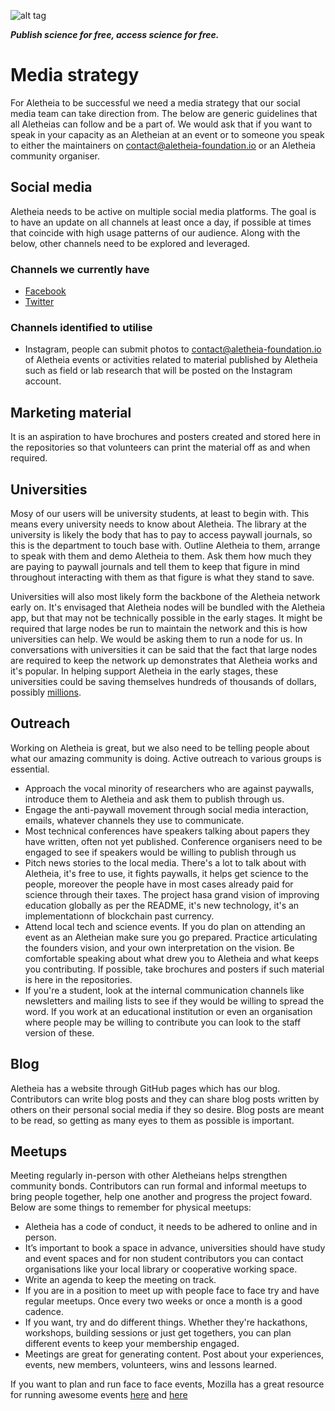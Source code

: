 ![alt tag](https://cloud.githubusercontent.com/assets/24201238/24583976/ced4c43e-179f-11e7-9c40-c0988c346f55.png)

_**Publish science for free, access science for free.**_

# Media strategy
For Aletheia to be successful we need a media strategy that our social media team can take direction from. The below are generic guidelines that all Aletheias can follow and be a part of. We would ask that if you want to speak in your capacity as an Aletheian at an event or to someone you speak to either the maintainers on contact@aletheia-foundation.io or an Aletheia community organiser.

## Social media
Aletheia needs to be active on multiple social media platforms. The goal is to have an update on all channels at least once a day, if possible at times that coincide with high usage patterns of our audience. Along with the below, other channels need to be explored and leveraged.

### Channels we currently have
* [Facebook](https://www.facebook.com/aletheiaf)
* [Twitter](https://twitter.com/aletheia_f)

### Channels identified to utilise
* Instagram, people can submit photos to contact@aletheia-foundation.io of Aletheia events or activities related to material published by Aletheia such as field or lab research that will be posted on the Instagram account.

## Marketing material
It is an aspiration to have brochures and posters created and stored here in the repositories so that volunteers can print the material off as and when required.

## Universities
Mosy of our users will be university students, at least to begin with. This means every university needs to know about Aletheia. The library at the university is likely the body that has to pay to access paywall journals, so this is the department to touch base with. Outline Aletheia to them, arrange to speak with them and demo Aletheia to them. Ask them how much they are paying to paywall journals and tell them to keep that figure in mind throughout interacting with them as that figure is what they stand to save.

Universities will also most likely form the backbone of the Aletheia network early on. It's envisaged that Aletheia nodes will be bundled with the Aletheia app, but that may not be technically possible in the early stages. It might be required that large nodes be run to maintain the network and this is how universities can help. We would be asking them to run a node for us. In conversations with universities it can be said that the fact that large nodes are required to keep the network up demonstrates that Aletheia works and it's popular. In helping support Aletheia in the early stages, these universities could be saving themselves hundreds of thousands of dollars, possibly [millions](http://gantercourses.net/wp-content/uploads/2013/11/Faculty-Advisory-Council-Memorandum-on-Journal-Pricing-%C2%A7-THE-HARVARD-LIBRARY.pdf). 

## Outreach
Working on Aletheia is great, but we also need to be telling people about what our amazing community is doing. Active outreach to various groups is essential.

* Approach the vocal minority of researchers who are against paywalls, introduce them to Aletheia and ask them to publish through us.
* Engage the anti-paywall movement through social media interaction, emails, whatever channels they use to communicate.
* Most technical conferences have speakers talking about papers they have written, often not yet published. Conference organisers need to be engaged to see if speakers would be willing to publish through us
* Pitch news stories to the local media. There's a lot to talk about with Aletheia, it's free to use, it fights paywalls, it helps get science to the people, moreover the people have in most cases already paid for science through their taxes. The project hasa  grand vision of improving education globally as per the README, it's new technology, it's an implementationn of blockchain past currency.
* Attend local tech and science events. If you do plan on attending an event as an Aletheian make sure you go prepared. Practice articulating the founders vision, and your own interpretation on the vision. Be comfortable speaking about what drew you to Aletheia and what keeps you contributing. If possible, take brochures and posters if such material is here in the repositories.
* If you're a student, look at the internal communication channels like newsletters and mailing lists to see if they would be willing to spread the word. If you work at an educational institution or even an organisation where people may be willing to contribute you can look to the staff version of these.

## Blog
Aletheia has a website through GitHub pages which has our blog. Contributors can write blog posts and they can share blog posts written by others on their personal social media if they so desire. Blog posts are meant to be read, so getting as many eyes to them as possible is important.

## Meetups
Meeting regularly in-person with other Aletheians helps strengthen community bonds. Contributors can run formal and informal meetups to bring people together, help one another and progress the project foward. Below are some things to remember for physical meetups:

* Aletheia has a code of conduct, it needs to be adhered to online and in person.
* It’s important to book a space in advance, universities should have study and event spaces and for non student contributors you can contact organisations like your local library or cooperative working space.
* Write an agenda to keep the meeting on track. 
* If you are in a position to meet up with people face to face try and have regular meetups. Once every two weeks or once a month is a good cadence. 
* If you want, try and do different things. Whether they're hackathons, workshops, building sessions or just get togethers, you can plan different events to keep your membership engaged. 
* Meetings are great for generating content. Post about your experiences, events, new members, volunteers, wins and lessons learned. 

If you want to plan and run face to face events, Mozilla has a great resource for running awesome events [here](https://mozilla.github.io/open-leadership-training-series/articles/running-awesome-community-events/designing-an-open-event/) and [here](https://mozillascience.github.io/working-open-workshop/sprints_events/)

